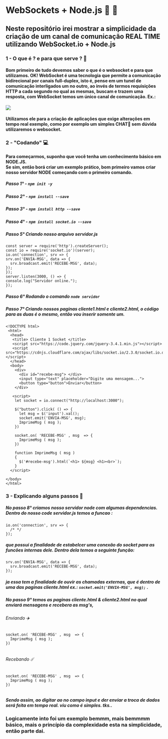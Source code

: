 # WebSockets + Node.js 🤝 💪
## Neste repositório irei mostrar a simplicidade da criação de um canal de comunicação REAL TIME utilizando WebSocket.io + Node.js
### 1 - O que é ? e para que serve ? 🤷‍ 
#### Bom primeiro de tudo devemos saber o que é o websocket e para que utilizamos. OK! WebSocket é uma tecnologia que permite a comunicação bidirecional por canais full-duplex, isto é, pense em um tunel de comunicação interligados um no outro, ao invés de termos requisições HTTP a cada segundo no qual as mesmas, buscam e trazem uma resposta, com WebSocket temos um único canal de comunicação. Ex.:
<img src="https://thumbs.gfycat.com/LikableFarCusimanse-size_restricted.gif">

#### Utilizamos ele para a criação de aplicações que exige alterações em tempo real exemplo, como por exemplo um simples CHAT💬 sem dúvida utilizaremos o websocket.

### 2 - "Codando" 💻
#### Para começarmos, suponho que você tenha um conhecimento básico em NODE.JS. <br> Se sim, então borá criar um exemplo prático, bom primeiro vamos criar nosso servidor NODE começando com o primeiro comando. 
##### Passo 1° - `npm init -y `
##### Passo 2° - `npm install --save`
##### Passo 3° - `npm install http --save`
##### Passo 4° - `npm install socket.io --save`
##### Passo 5° Criando nosso arquivo servidor.js 
  ``` 
const server = require('http').createServer();
const io = require('socket.io')(server);
 io.on('connection', srv => {
  srv.on('ENVIA-MSG', data => {  
    srv.broadcast.emit('RECEBE-MSG', data);
  });
});
server.listen(3000, () => {
  console.log("Servidor online.");
});
  ``` 
##### Passo 6° Rodando o comando `node servidor` 
##### Passo 7° Criando nossos paginas cliente1.html e cliente2.html, o código para as duas é o mesmo, então vou inserir somente um.
``` 
<!DOCTYPE html>
 <html>
  <head>
   <title> Cliente 1 Socket </title>
   <script src="https://code.jquery.com/jquery-3.4.1.min.js"></script>
   <script src="https://cdnjs.cloudflare.com/ajax/libs/socket.io/2.3.0/socket.io.dev.js"></script>
  </head>
  <body>
    <div>
      <div id="recebe-msg"> </div>	
      <input type="text" placeholder="Digite uma mensagem...">
      <button type="button">Enviar</button>
    </div>	

   <script>
    let socket = io.connect("http://localhost:3000");

    $("button").click( () => {
      let msg = $('input').val();
      socket.emit('ENVIA-MSG', msg);
      ImprimeMsg ( msg );
    })

    socket.on( 'RECEBE-MSG' , msg  => {
      ImprimeMsg ( msg );
    })

    function ImprimeMsg ( msg )
    {
      $('#recebe-msg').html(`<h1> ${msg} <h1><br>`);
    }
  </script>

</body>
</html> 
```

### 3 - Explicando alguns passos 🚶‍
##### No passo 8° criamos nosso servidor node com algumas dependencias. Dentro do nosso code *servidor.js* temos a funcao :
```
io.on('connection', srv => {
  /* */
});
```
##### que possui a finalidade de estabelcer uma conexão do socket para as funcões internas dele. Dentro dela temos a seguinte função:
```
srv.on('ENVIA-MSG', data => {  
  srv.broadcast.emit('RECEBE-MSG', data);
});
```
##### ja essa tem a finalidade de ouvir as chamadas externas, que é dentro de uma das paginas *cliente.html* ex.:  `socket.emit('ENVIA-MSG', msg);` . 

##### No passo 9° temos as paginas *cliente.html* & *cliente2.html* no qual enviará mensagens e recebera as msg's,
###### *Enviando* ✈️
  ```
socket.on( 'RECEBE-MSG' , msg  => {
    ImprimeMsg ( msg );
})
    
   ```
   
###### *Recebando* ☄️
  ```
socket.on( 'RECEBE-MSG' , msg  => {
    ImprimeMsg ( msg );
})
    
   ```
   ##### Sendo assim, ao digitar ao no campo input e der enviar a troca de dados será feita em tempo real. viu como é simples. tks..
   ### Logicamente into foi um exemplo bemmm, mais bemmmm básico, mais o princípio da complexidade esta na simplicidade, então parte dai.
